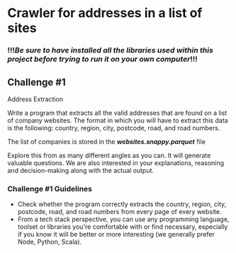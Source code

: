 # Crawler for addresses in a list of sites

### !!!***Be sure to have installed all the libraries used within this project before trying to run it on your own computer***!!!

## Challenge #1
Address Extraction

Write a program that extracts all the valid addresses that are found on a list of company websites. The format in which you will have to extract this data is the following: country, region, city, postcode, road, and road numbers. 

The list of companies is stored in the 
***websites.snappy.parquet*** file

Explore this from as many different angles as you can. It will generate valuable questions. We are also interested in your explanations, reasoning and decision-making along with the actual output. 

### Challenge #1 **Guidelines**

- Check whether the program correctly extracts the country, region, city, postcode, road, and road numbers from every page of every website.
- From a tech stack perspective, you can use any programming language, toolset or libraries you're comfortable with or find necessary, especially if you know it will be better or more interesting (we generally prefer Node, Python, Scala).